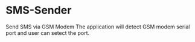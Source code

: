 # SMS-Sender
Send SMS via GSM Modem
The application will detect GSM modem serial port and user can setect the port.
